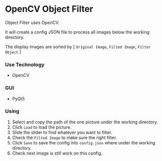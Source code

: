 # OpenCV Object Filter
Object Filter uses OpenCV.

It will create a config JSON file to process all images below the working directory.

The display images are sorted by [ `Original Image`, `Filted Image`, `Filter Object` ]

### Use Technology
- OpenCV

### GUI
- PyQt5

### Using
1. Select and copy the path of the one picture under the working directory.
2. Click `Load` to load the picture.
3. Slide the slider to find whatever you want to filter.
4. Check the `Filted Image` to make sure the right filter.
5. Click `Save` to save the config into `config.json` where under the working directory.
6. Check next image is still work on this config.